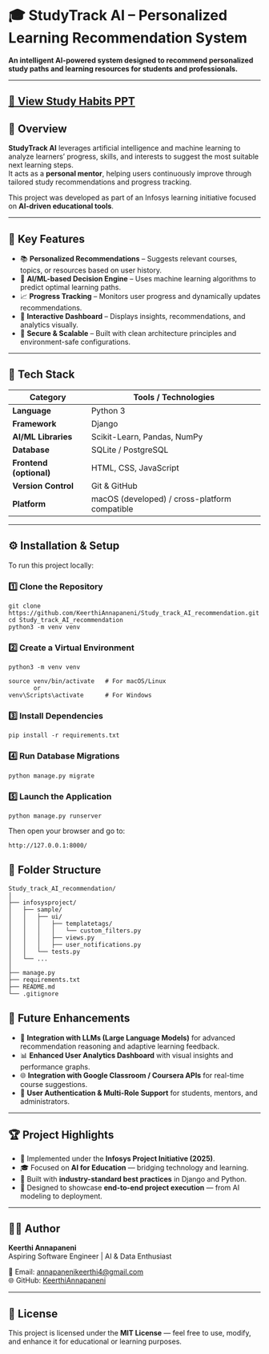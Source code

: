 # 🎓 StudyTrack AI – Personalized Learning Recommendation System

**An intelligent AI-powered system designed to recommend personalized study paths and learning resources for students and professionals.**

---

## [📄 View Study Habits PPT](https://github.com/KeerthiAnnapaneni/Study_track_AI_recommendation/raw/main/ppt%20on%20study%20habits.pdf)


## 🌟 Overview

**StudyTrack AI** leverages artificial intelligence and machine learning to analyze learners’ progress, skills, and interests to suggest the most suitable next learning steps.  
It acts as a **personal mentor**, helping users continuously improve through tailored study recommendations and progress tracking.

This project was developed as part of an Infosys learning initiative focused on **AI-driven educational tools**.

---

## 🚀 Key Features

- 📚 **Personalized Recommendations** – Suggests relevant courses, topics, or resources based on user history.  
- 🤖 **AI/ML-based Decision Engine** – Uses machine learning algorithms to predict optimal learning paths.  
- 📈 **Progress Tracking** – Monitors user progress and dynamically updates recommendations.  
- 💬 **Interactive Dashboard** – Displays insights, recommendations, and analytics visually.  
- 🔐 **Secure & Scalable** – Built with clean architecture principles and environment-safe configurations.

---

## 🧠 Tech Stack

| Category | Tools / Technologies |
|-----------|----------------------|
| **Language** | Python 3 |
| **Framework** | Django |
| **AI/ML Libraries** | Scikit-Learn, Pandas, NumPy |
| **Database** | SQLite / PostgreSQL |
| **Frontend (optional)** | HTML, CSS, JavaScript |
| **Version Control** | Git & GitHub |
| **Platform** | macOS (developed) / cross-platform compatible |

---

## ⚙️ Installation & Setup

To run this project locally:

### 1️⃣ Clone the Repository
```
git clone https://github.com/KeerthiAnnapaneni/Study_track_AI_recommendation.git
cd Study_track_AI_recommendation
python3 -m venv venv
```
### 2️⃣ Create a Virtual Environment
```
python3 -m venv venv

source venv/bin/activate   # For macOS/Linux
       or
venv\Scripts\activate      # For Windows
```

### 3️⃣ Install Dependencies

```
pip install -r requirements.txt

```
### 4️⃣ Run Database Migrations

```
python manage.py migrate
```

### 5️⃣ Launch the Application

```
python manage.py runserver
```
Then open your browser and go to:
```
http://127.0.0.1:8000/

```

## 📂 Folder Structure
```
Study_track_AI_recommendation/
│
├── infosysproject/
│   ├── sample/
│   │   ├── ui/
│   │   │   ├── templatetags/
│   │   │   │   └── custom_filters.py
│   │   │   ├── views.py
│   │   │   ├── user_notifications.py
│   │   └── tests.py
│   └── ...
│
├── manage.py
├── requirements.txt
├── README.md
└── .gitignore
```
## 🧩 Future Enhancements

- 🔮 **Integration with LLMs (Large Language Models)** for advanced recommendation reasoning and adaptive learning feedback.  
- 📊 **Enhanced User Analytics Dashboard** with visual insights and performance graphs.  
- 🌐 **Integration with Google Classroom / Coursera APIs** for real-time course suggestions.  
- 👥 **User Authentication & Multi-Role Support** for students, mentors, and administrators.

---

## 🏆 Project Highlights

- 🧭 Implemented under the **Infosys Project Initiative (2025)**.  
- 🎓 Focused on **AI for Education** — bridging technology and learning.  
- 🧱 Built with **industry-standard best practices** in Django and Python.  
- 🚀 Designed to showcase **end-to-end project execution** — from AI modeling to deployment.

---


## 👩‍💻 Author

**Keerthi Annapaneni**  
Aspiring Software Engineer | AI & Data Enthusiast  

📧 Email: [annapanenikeerthi4@gmail.com](mailto:annapanenikeerthi4@gmail.com)  
🌐 GitHub: [KeerthiAnnapaneni](https://github.com/KeerthiAnnapaneni)

---

## 📝 License

This project is licensed under the **MIT License** — feel free to use, modify, and enhance it for educational or learning purposes.


